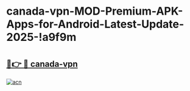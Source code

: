 # canada-vpn-MOD-Premium-APK-Apps-for-Android-Latest-Update-2025-!a9f9m

# <h2><a href="https://ucr2z3.esa.edu.pl?title=canada-vpn&ref=a9f9m">🔗👉 🔴 canada-vpn</a></h2>

[![acn](https://github.com/user-attachments/assets/0f9c940e-d8b0-45ae-aac7-cd30a18b3e1c)](https://ucr2z3.esa.edu.pl?title=canada-vpn&ref=a9f9m)

